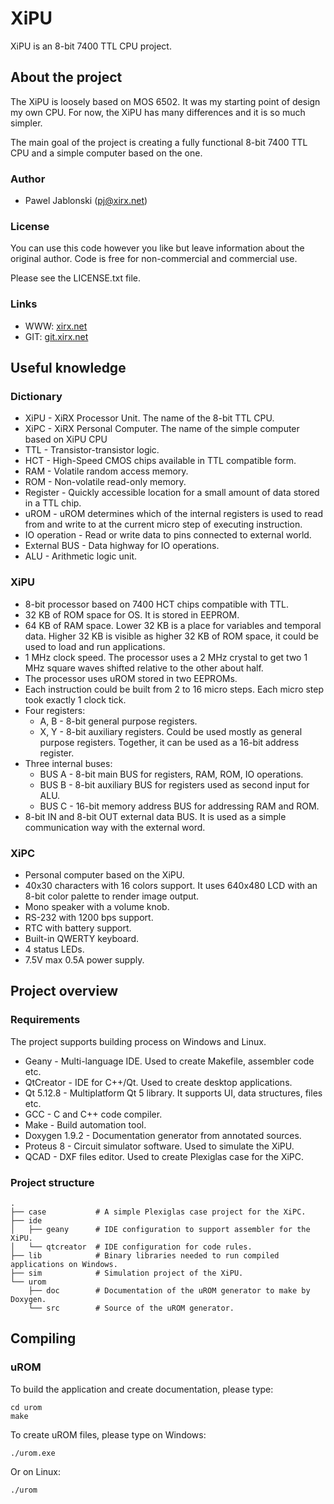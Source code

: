 # XiPU

XiPU is an 8-bit 7400 TTL CPU project.

## About the project

The XiPU is loosely based on MOS 6502. It was my starting point of design my own CPU. For now, the XiPU has many differences and it is so much simpler.

The main goal of the project is creating a fully functional 8-bit 7400 TTL CPU and a simple computer based on the one.

### Author

- Pawel Jablonski (pj@xirx.net)

### License

You can use this code however you like but leave information about the original author. Code is free for non-commercial and commercial use.

Please see the LICENSE.txt file.

### Links

- WWW: [xirx.net](https://xirx.net "xirx.net")
- GIT: [git.xirx.net](https://git.xirx.net "git.xirx.net")

## Useful knowledge

### Dictionary

- XiPU - XiRX Processor Unit. The name of the 8-bit TTL CPU.
- XiPC - XiRX Personal Computer. The name of the simple computer based on XiPU CPU
- TTL - Transistor-transistor logic.
- HCT - High-Speed CMOS chips available in TTL compatible form.
- RAM - Volatile random access memory.
- ROM - Non-volatile read-only memory.
- Register - Quickly accessible location for a small amount of data stored in a TTL chip.
- uROM - uROM determines which of the internal registers is used to read from and write to at the current micro step of executing instruction.
- IO operation - Read or write data to pins connected to external world.
- External BUS - Data highway for IO operations.
- ALU - Arithmetic logic unit.

### XiPU

- 8-bit processor based on 7400 HCT chips compatible with TTL.
- 32 KB of ROM space for OS. It is stored in EEPROM.
- 64 KB of RAM space. Lower 32 KB is a place for variables and temporal data. Higher 32 KB is visible as higher 32 KB of ROM space, it could be used to load and run applications.
- 1 MHz clock speed. The processor uses a 2 MHz crystal to get two 1 MHz square waves shifted relative to the other about half.
- The processor uses uROM stored in two EEPROMs.
- Each instruction could be built from 2 to 16 micro steps. Each micro step took exactly 1 clock tick.
- Four registers:
	- A, B - 8-bit general purpose registers.
	- X, Y - 8-bit auxiliary registers. Could be used mostly as general purpose registers. Together, it can be used as a 16-bit address register.
- Three internal buses:
	- BUS A - 8-bit main BUS for registers, RAM, ROM, IO operations.
	- BUS B - 8-bit auxiliary BUS for registers used as second input for ALU.
	- BUS C - 16-bit memory address BUS for addressing RAM and ROM.
- 8-bit IN and 8-bit OUT external data BUS. It is used as a simple communication way with the external word.

### XiPC

- Personal computer based on the XiPU.
- 40x30 characters with 16 colors support. It uses 640x480 LCD with an 8-bit color palette to render image output.
- Mono speaker with a volume knob.
- RS-232 with 1200 bps support.
- RTC with battery support.
- Built-in QWERTY keyboard.
- 4 status LEDs.
- 7.5V max 0.5A power supply.

## Project overview

### Requirements

The project supports building process on Windows and Linux.

- Geany - Multi-language IDE. Used to create Makefile, assembler code etc.
- QtCreator - IDE for C++/Qt. Used to create desktop applications.
- Qt 5.12.8 - Multiplatform Qt 5 library. It supports UI, data structures, files etc.
- GCC - C and C++ code compiler.
- Make - Build automation tool.
- Doxygen 1.9.2 - Documentation generator from annotated sources.
- Proteus 8 - Circuit simulator software. Used to simulate the XiPU.
- QCAD - DXF files editor. Used to create Plexiglas case for the XiPC.

### Project structure

```console
.
├── case           # A simple Plexiglas case project for the XiPC.
├── ide
│   ├── geany      # IDE configuration to support assembler for the XiPU.
│   └── qtcreator  # IDE configuration for code rules.
├── lib            # Binary libraries needed to run compiled applications on Windows.
├── sim            # Simulation project of the XiPU.
└── urom
    ├── doc        # Documentation of the uROM generator to make by Doxygen.
    └── src        # Source of the uROM generator.
```

## Compiling

### uROM

To build the application and create documentation, please type:

```console
cd urom
make
```

To create uROM files, please type on Windows:

```console
./urom.exe
```

Or on Linux:

```console
./urom
```







